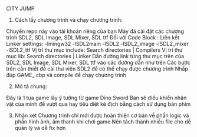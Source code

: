 CITY JUMP

1. Cách lấy chương trình và chạy chương trình:

Chuyển repo này vào tài khoản riêng của bạn
Máy đã cài đặt các chương trình SDL2, SDL Image, SDL Mixer, SDL ttf
Đối với Code Block :
Liên kết Linker settings: -lmingw32 -lSDL2main -lSDL2 -lSDL2_image -lSDL2_mixer -lSDL2_ttf
Vị trí thư mục include: Search directories | Compilers
Vị trí thư mục lib: Search directories | Linker
Dẫn đường link từng thư mục trên của SDL2, SDL Image, SDL Mixer, SDL ttf vào các đường dẫn như trên
Các bước trên cần thiết để cài thư viên SDL2 để có thể chạy được chương trình
Nhấp đúp GAME_.cbp và compile để chạy chương trình

2. Mô tả chung:

Đây là 1 tựa game lấy ý tưởng từ game Dino Sword
Bạn sẽ điều khiển nhân vật của mình để vượt qua hay tiêu diệt kẻ địch bằng cách sử dụng bàn phím


3. Nhận xét
Chương trình chỉ mới được hoàn thiện cơ bản về phần logic và phần hình ảnh, âm thanh khi chơi game
Nên tách thành nhiều file cho dễ quản lý và dễ fix hơn